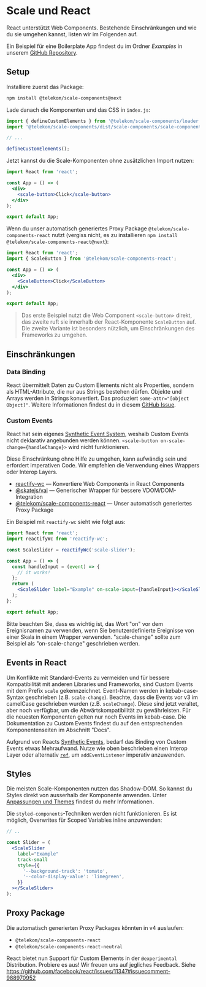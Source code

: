 # Scale und React

React unterstützt Web Components. Bestehende Einschränkungen und wie du sie umgehen kannst, listen wir im Folgenden auf.

Ein Beispiel für eine Boilerplate App findest du im Ordner _Examples_ in unserem [GitHub Repository](https://github.com/telekom/scale/tree/main/examples).

## Setup

Installiere zuerst das Package:

```bash
npm install @telekom/scale-components@next
```

Lade danach die Komponenten und das CSS in `index.js`:

```js
import { defineCustomElements } from '@telekom/scale-components/loader';
import '@telekom/scale-components/dist/scale-components/scale-components.css';

// ...

defineCustomElements();
```

Jetzt kannst du die Scale-Komponenten ohne zusätzlichen Import nutzen:

```jsx
import React from 'react';

const App = () => (
  <div>
    <scale-button>Click</scale-button>
  </div>
);

export default App;
```

Wenn du unser automatisch generiertes Proxy Package `@telekom/scale-components-react` nutzt (vergiss nicht, es zu installieren `npm install @telekom/scale-components-react@next`):

```jsx
import React from 'react';
import { ScaleButton } from '@telekom/scale-components-react';

const App = () => (
  <div>
    <ScaleButton>Click</ScaleButton>
  </div>
);

export default App;
```

> Das erste Beispiel nutzt die Web Component `<scale-button>` direkt, das zweite ruft sie innerhalb der React-Komponente `ScaleButton` auf. Die zweite Variante ist besonders nützlich, um Einschränkungen des Frameworks zu umgehen.

## Einschränkungen

### Data Binding

React übermittelt Daten zu Custom Elements nicht als Properties, sondern als HTML-Attribute, die nur aus Strings bestehen dürfen. Objekte und Arrays werden in Strings konvertiert. Das produziert `some-attr="[object Object]"`. Weitere Informationen findest du in diesem [GitHub Issue](https://github.com/facebook/react/issues/11347).

### Custom Events

React hat sein eigenes [Synthetic Event System](https://reactjs.org/docs/handling-events.html), weshalb Custom Events nicht deklarativ angebunden werden können. `<scale-button on-scale-change={handleChange}>` wird nicht funktionieren.

Diese Einschränkung ohne Hilfe zu umgehen, kann aufwändig sein und erfordert imperativen Code. Wir empfehlen die Verwendung eines Wrappers oder Interop Layers.

- [reactify-wc](https://github.com/BBKolton/reactify-wc) — Konvertiere Web Components in React Components
- [@skatejs/val](https://github.com/skatejs/val) — Generischer Wrapper für bessere VDOM/DOM-Integration
- [@telekom/scale-components-react](https://www.npmjs.com/package/@telekom/scale-components-react) — Unser automatisch generiertes Proxy Package

Ein Beispiel mit `reactify-wc` sieht wie folgt aus:

```jsx
import React from 'react';
import reactifyWc from 'reactify-wc';

const ScaleSlider = reactifyWc('scale-slider');

const App = () => {
  const handleInput = (event) => {
    // it works!
  };
  return (
    <ScaleSlider label="Example" on-scale-input={handleInput}></ScaleSlider>
  );
};

export default App;
```

Bitte beachten Sie, dass es wichtig ist, das Wort "on" vor dem Ereignisnamen zu verwenden, wenn Sie benutzerdefinierte Ereignisse von einer Skala in einem Wrapper verwenden. "scale-change" sollte zum Beispiel als "on-scale-change" geschrieben werden.

## Events in React

Um Konflikte mit Standard-Events zu vermeiden und für bessere Kompatibilität mit anderen Libraries und Frameworks, sind Custom Events mit dem Prefix `scale` gekennzeichnet. Event-Namen werden in kebab-case-Syntax geschrieben (z.B. `scale-change`). Beachte, dass die Events vor v3 im сamelCase geschrieben wurden (z.B. `scaleChange`). Diese sind jetzt veraltet, aber noch verfügbar, um die Abwärtskompatibilität zu gewährleisten. Für die neuesten Komponenten gelten nur noch Events im kebab-case. Die Dokumentation zu Custom Events findest du auf den entsprechenden Komponentenseiten im Abschnitt "Docs".

Aufgrund von Reacts [Synthetic Events](https://reactjs.org/docs/handling-events.html), bedarf das Binding von Custom Events etwas Mehraufwand. Nutze wie oben beschrieben einen Interop Layer oder alternativ [`ref`](https://reactjs.org/docs/refs-and-the-dom.html), um `addEventListener` imperativ anzuwenden.

## Styles

Die meisten Scale-Komponenten nutzen das Shadow-DOM. So kannst du Styles direkt von ausserhalb der Komponente anwenden. Unter [Anpassungen und Themes](./?path=/docs/guidelines-customization-and-themes--page) findest du mehr Informationen.

Die `styled-components`-Techniken werden nicht funktionieren. Es ist möglich, Overwrites für Scoped Variables inline anzuwenden:

```jsx
// ..

const Slider = (
  <ScaleSlider
    label="Example"
    track-small
    style={{
      '--background-track': 'tomato',
      '--color-display-value': 'limegreen',
    }}
  ></ScaleSlider>
);
```

## Proxy Package

Die automatisch generierten Proxy Packages könnten in v4 auslaufen:

- `@telekom/scale-components-react`
- `@telekom/scale-components-react-neutral`

React bietet nun Support für Custom Elements in der `@experimental` Distribution. Probiere es aus! Wir freuen uns auf jegliches Feedback. Siehe https://github.com/facebook/react/issues/11347#issuecomment-988970952
